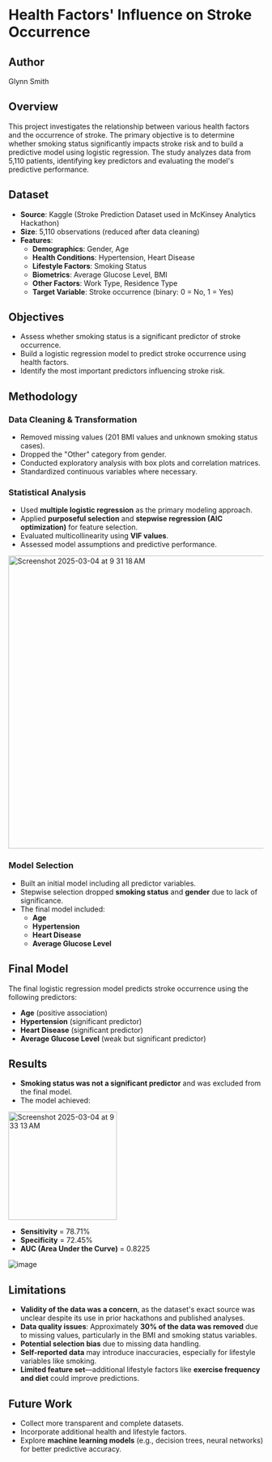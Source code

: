 # Health Factors' Influence on Stroke Occurrence

## Author
Glynn Smith

## Overview
This project investigates the relationship between various health factors and the occurrence of stroke. The primary objective is to determine whether smoking status significantly impacts stroke risk and to build a predictive model using logistic regression. The study analyzes data from 5,110 patients, identifying key predictors and evaluating the model's predictive performance.

## Dataset
- **Source**: Kaggle (Stroke Prediction Dataset used in McKinsey Analytics Hackathon)
- **Size**: 5,110 observations (reduced after data cleaning)
- **Features**:
  - **Demographics**: Gender, Age
  - **Health Conditions**: Hypertension, Heart Disease
  - **Lifestyle Factors**: Smoking Status
  - **Biometrics**: Average Glucose Level, BMI
  - **Other Factors**: Work Type, Residence Type
  - **Target Variable**: Stroke occurrence (binary: 0 = No, 1 = Yes)

## Objectives
- Assess whether smoking status is a significant predictor of stroke occurrence.
- Build a logistic regression model to predict stroke occurrence using health factors.
- Identify the most important predictors influencing stroke risk.

## Methodology
### Data Cleaning & Transformation
- Removed missing values (201 BMI values and unknown smoking status cases).
- Dropped the "Other" category from gender.
- Conducted exploratory analysis with box plots and correlation matrices.
- Standardized continuous variables where necessary.

### Statistical Analysis
- Used **multiple logistic regression** as the primary modeling approach.
- Applied **purposeful selection** and **stepwise regression (AIC optimization)** for feature selection.
- Evaluated multicollinearity using **VIF values**.
- Assessed model assumptions and predictive performance.

<img width="579" alt="Screenshot 2025-03-04 at 9 31 18 AM" src="https://github.com/user-attachments/assets/7cdecc91-4e6a-438b-a627-176ef2f47363" />


### Model Selection
- Built an initial model including all predictor variables.
- Stepwise selection dropped **smoking status** and **gender** due to lack of significance.
- The final model included:
  - **Age**
  - **Hypertension**
  - **Heart Disease**
  - **Average Glucose Level**

## Final Model
The final logistic regression model predicts stroke occurrence using the following predictors:
- **Age** (positive association)
- **Hypertension** (significant predictor)
- **Heart Disease** (significant predictor)
- **Average Glucose Level** (weak but significant predictor)

## Results
- **Smoking status was not a significant predictor** and was excluded from the final model.
- The model achieved:
<img width="214" alt="Screenshot 2025-03-04 at 9 33 13 AM" src="https://github.com/user-attachments/assets/77cd1b6f-9536-42fb-8a22-5f9877eab813" />

  - **Sensitivity** = 78.71%
  - **Specificity** = 72.45%
  - **AUC (Area Under the Curve)** = 0.8225

  ![image](https://github.com/user-attachments/assets/c33773f9-aeb4-42dc-a034-3b57cf281961)


## Limitations
- **Validity of the data was a concern**, as the dataset's exact source was unclear despite its use in prior hackathons and published analyses.
- **Data quality issues**: Approximately **30% of the data was removed** due to missing values, particularly in the BMI and smoking status variables.
- **Potential selection bias** due to missing data handling.
- **Self-reported data** may introduce inaccuracies, especially for lifestyle variables like smoking.
- **Limited feature set**—additional lifestyle factors like **exercise frequency and diet** could improve predictions.

## Future Work
- Collect more transparent and complete datasets.
- Incorporate additional health and lifestyle factors.
- Explore **machine learning models** (e.g., decision trees, neural networks) for better predictive accuracy.

